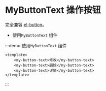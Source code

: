 # MyButtonText 操作按钮

完全兼容 [el-button](https://element-plus.org/zh-CN/component/button.html)。

-   使用`MyButtonText` 组件

:::demo 使用`MyButtonText` 组件

```vue
<template>
    <my-button-text>修改</my-button-text>
    <my-button-text>删除</my-button-text>
    <my-button-text>详情</my-button-text>
</template>
```

:::
